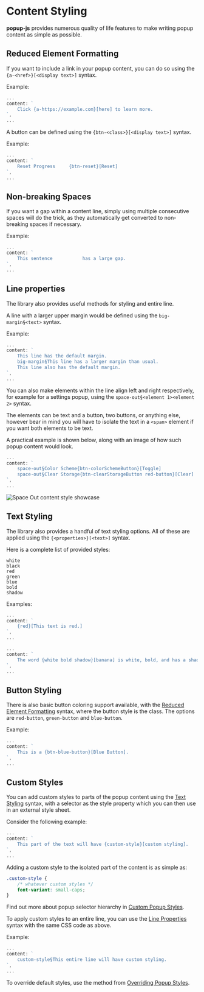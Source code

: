 Content Styling
===============

**popup-js** provides numerous quality of life features
to make writing popup content as simple as possible.

Reduced Element Formatting
--------------------------
If you want to include a link in your popup content, you
can do so using the `{a-<href>}[<display text>]` syntax.

Example:
```javascript
...
content: `
    Click {a-https://example.com}[here] to learn more.
`,
...
```

A button can be defined using the `{btn-<class>}[<display text>]` syntax.

Example:
```javascript
...
content: `
    Reset Progress     {btn-reset}[Reset]
`,
...
```

Non-breaking Spaces
-------------------
If you want a gap within a content line, simply using
multiple consecutive spaces will do the trick, as they
automatically get converted to non-breaking spaces if
necessary.

Example:
```javascript
...
content: `
    This sentence           has a large gap.
`,
...
```

Line properties
---------------
The library also provides useful methods for styling
and entire line.

A line with a larger upper margin would be defined using
the `big-margin§<text>` syntax.

Example: 
```javascript
...
content: `
    This line has the default margin.
    big-margin§This line has a larger margin than usual.
    This line also has the default margin.
`,
...
```

You can also make elements within the line align left and right
respectively, for example for a settings popup, using the 
`space-out§<element 1><element 2>` syntax.

The elements can be text and a button, two buttons, or anything
else, however bear in mind you will have to isolate the text
in a `<span>` element if you want both elements to be text.

A practical example is shown below, along with an image of how
such popup content would look.

```javascript
...
content: `
    space-out§Color Scheme{btn-colorSchemeButton}[Toggle]
    space-out§Clear Storage{btn-clearStorageButton red-button}[Clear]
`,
...
```
![Space Out content style showcase](https://media.discordapp.net/attachments/847794209028833310/1000333531278475304/unknown.png)

Text Styling
------------
The library also provides a handful of text styling
options. All of these are applied using the `{<properties>}[<text>]` syntax.

Here is a complete list of provided styles:
```
white
black
red
green
blue
bold
shadow
```

Examples:
```javascript
...
content: `
    {red}[This text is red.]
`,
...
```

```javascript
...
content: `
    The word {white bold shadow}[banana] is white, bold, and has a shadow.
`,
...
```

Button Styling
--------------
There is also basic button coloring support available, with the 
[Reduced Element Formatting](#reduced-element-formatting) syntax,
where the button style is the class. The options are `red-button`, 
`green-button` and `blue-button`.

Example:
```javascript
...
content: `
    This is a {btn-blue-button}[Blue Button].
`,
...
```

Custom Styles
-------------
You can add custom styles to parts of the popup content using the
[Text Styling](#text-styling) syntax, with a selector as the style
property which you can then use in an external style sheet.

Consider the following example:
```javascript
...
content: `
    This part of the text will have {custom-style}[custom styling].
`,
...
```
Adding a custom style to the isolated part of the content is as simple as:
```css
.custom-style {
    /* whatever custom styles */
    font-variant: small-caps;
}
```
Find out more about popup selector hierarchy in [Custom Popup Styles](../popup-styling#custom-styles).

To apply custom styles to an entire line, you can use the
[Line Properties](#line-properties) syntax with the same
CSS code as above.

Example:
```javascript
...
content: `
    custom-style§This entire line will have custom styling.
`,
...
```

To override default styles, use the method from [Overriding Popup Styles](../popup-styling#overriding-styles).